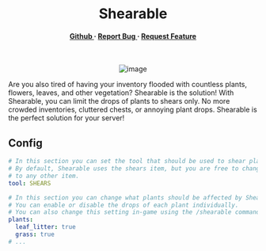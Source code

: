 <div align='center'>

<h1>Shearable</h1>
<p></p>

<p></p>

<h4> <a href="https://github.com/sieadev/shearable/"> Github </a> <span> · </span> <a href="https://github.com/sieadev/shearable/issues"> Report Bug </a> <span> · </span> <a href="https://github.com/sieadev/shearable/issues"> Request Feature </a> </h4>
<br>

![image](https://github.com/user-attachments/assets/ab8194f9-4927-4e8c-906c-58ec57d58839)

</div>

Are you also tired of having your inventory flooded with countless
plants, flowers, leaves, and other vegetation? Shearable is the solution!
With Shearable,  you can limit the drops of plants to shears only.
No more crowded inventories, cluttered chests, or annoying plant drops.
Shearable is the perfect solution for your server!

## Config
```yml
# In this section you can set the tool that should be used to shear plants.
# By default, Shearable uses the shears item, but you are free to change it
# to any other item.
tool: SHEARS

# In this section you can change what plants should be affected by Shearable.
# You can enable or disable the drops of each plant individually.
# You can also change this setting in-game using the /shearable command.
plants:
  leaf_litter: true
  grass: true
# ...
```
